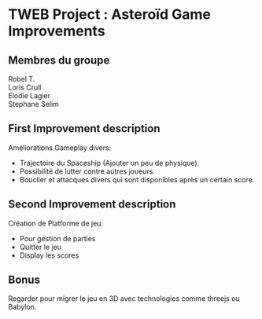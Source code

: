 # TWEB Project : Asteroïd Game Improvements


## Membres du groupe

Robel T. <br>
Loris Crull <br>
Elodie Lagier <br>
Stephane Selim <br>


## First Improvement description 
Améliorations Gameplay divers:
- Trajectoire du Spaceship (Ajouter un peu de physique).
- Possibilité de lutter contre autres joueurs.
- Bouclier et attacques divers qui sont disponibles après un certain score.


## Second Improvement description
Création de Platforme de jeu:
- Pour gestion de parties
- Quitter le jeu
- Display les scores

## Bonus
Regarder pour migrer le jeu en 3D avec technologies comme threejs ou Babylon.
